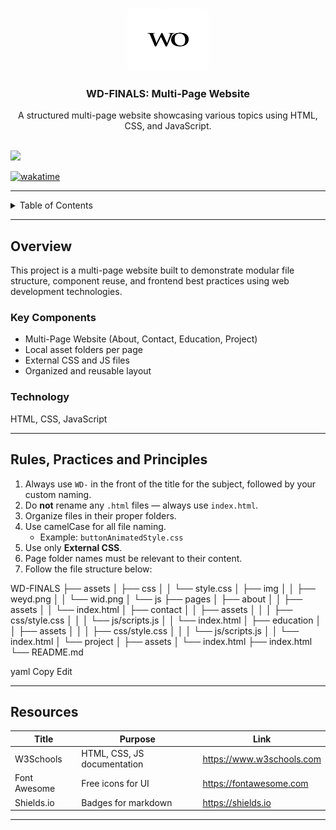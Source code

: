 <a name="readme-top"></a>

<br/>

<div align="center">
  <a href="https://github.com/zyx-0314/">
    <img src="./assets/img/wid.png" alt="Waide Logo" width="130" height="100">
  </a>
  <h3 align="center">WD-FINALS: Multi-Page Website</h3>
</div>

<div align="center">
  A structured multi-page website showcasing various topics using HTML, CSS, and JavaScript.
</div>

<br/>

![](https://visit-counter.vercel.app/counter.png?page=zyx-0314/WD-FINALS)

[![wakatime](https://wakatime.com/badge/user/018dd99a-4985-4f98-8216-6ca6fe2ce0f8/project/63501637-9a31-42f0-960d-4d0ab47977f8.svg)](https://wakatime.com/badge/user/018dd99a-4985-4f98-8216-6ca6fe2ce0f8/project/63501637-9a31-42f0-960d-4d0ab47977f8)

---

<details>
  <summary>Table of Contents</summary>
  <ol>
    <li>
      <a href="#overview">Overview</a>
      <ol>
        <li><a href="#key-components">Key Components</a></li>
        <li><a href="#technology">Technology</a></li>
      </ol>
    </li>
    <li><a href="#rules-practices-and-principles">Rules, Practices and Principles</a></li>
    <li><a href="#resources">Resources</a></li>
  </ol>
</details>

---

## Overview

This project is a multi-page website built to demonstrate modular file structure, component reuse, and frontend best practices using web development technologies.

### Key Components

- Multi-Page Website (About, Contact, Education, Project)
- Local asset folders per page
- External CSS and JS files
- Organized and reusable layout

### Technology

HTML, CSS, JavaScript

---

## Rules, Practices and Principles

1. Always use `WD-` in the front of the title for the subject, followed by your custom naming.
2. Do **not** rename any `.html` files — always use `index.html`.
3. Organize files in their proper folders.
4. Use camelCase for all file naming.
   - Example: `buttonAnimatedStyle.css`
5. Use only **External CSS**.
6. Page folder names must be relevant to their content.
7. Follow the file structure below:

WD-FINALS
├── assets
│ ├── css
│ │ └── style.css
│ ├── img
│ │ ├── weyd.png
│ │ └── wid.png
│ └── js
├── pages
│ ├── about
│ │ ├── assets
│ │ └── index.html
│ ├── contact
│ │ ├── assets
│ │ │ ├── css/style.css
│ │ │ └── js/scripts.js
│ │ └── index.html
│ ├── education
│ │ ├── assets
│ │ │ ├── css/style.css
│ │ │ └── js/scripts.js
│ │ └── index.html
│ └── project
│ ├── assets
│ └── index.html
├── index.html
└── README.md

yaml
Copy
Edit

---

## Resources

| Title         | Purpose                        | Link                        |
|---------------|--------------------------------|-----------------------------|
| W3Schools     | HTML, CSS, JS documentation    | https://www.w3schools.com  |
| Font Awesome  | Free icons for UI              | https://fontawesome.com    |
| Shields.io    | Badges for markdown            | https://shields.io         |

---